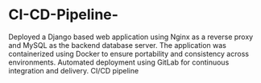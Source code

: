 # CI-CD-Pipeline-
Deployed a Django based web application using Nginx as a reverse proxy and MySQL as the backend database server. The application was containerized using Docker to ensure portability and consistency across environments. Automated deployment using GitLab for continuous integration and delivery. CI/CD pipeline
